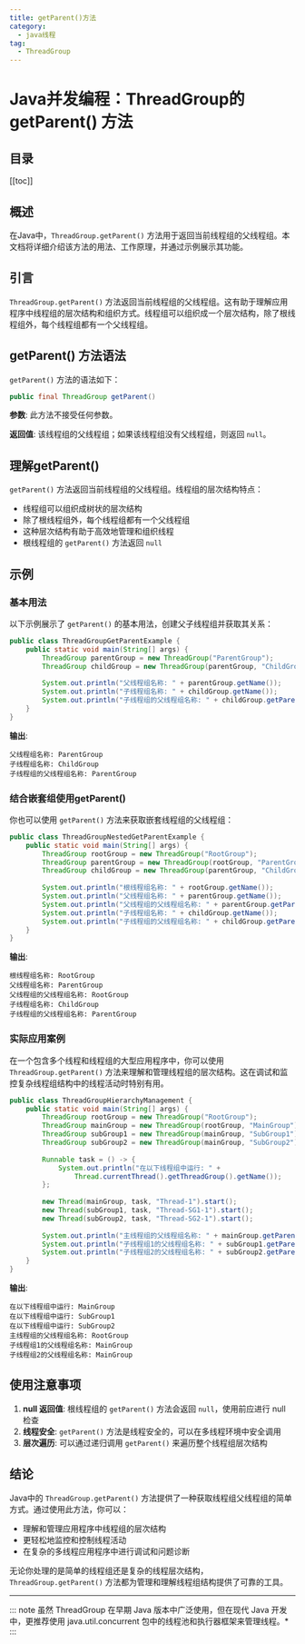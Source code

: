 ```yaml
---
title: getParent()方法
category:
  - java线程
tag:
  - ThreadGroup
---
```


# Java并发编程：ThreadGroup的getParent() 方法

## 目录

[[toc]]

## 概述

在Java中，`ThreadGroup.getParent()` 方法用于返回当前线程组的父线程组。本文档将详细介绍该方法的用法、工作原理，并通过示例展示其功能。



## 引言

`ThreadGroup.getParent()` 方法返回当前线程组的父线程组。这有助于理解应用程序中线程组的层次结构和组织方式。线程组可以组织成一个层次结构，除了根线程组外，每个线程组都有一个父线程组。

## getParent() 方法语法

`getParent()` 方法的语法如下：

```java
public final ThreadGroup getParent()
```

**参数**: 此方法不接受任何参数。

**返回值**: 该线程组的父线程组；如果该线程组没有父线程组，则返回 `null`。

## 理解getParent()

`getParent()` 方法返回当前线程组的父线程组。线程组的层次结构特点：

- 线程组可以组织成树状的层次结构
- 除了根线程组外，每个线程组都有一个父线程组
- 这种层次结构有助于高效地管理和组织线程
- 根线程组的 `getParent()` 方法返回 `null`

## 示例

### 基本用法

以下示例展示了 `getParent()` 的基本用法，创建父子线程组并获取其关系：

```java
public class ThreadGroupGetParentExample {
    public static void main(String[] args) {
        ThreadGroup parentGroup = new ThreadGroup("ParentGroup");
        ThreadGroup childGroup = new ThreadGroup(parentGroup, "ChildGroup");
        
        System.out.println("父线程组名称: " + parentGroup.getName());
        System.out.println("子线程组名称: " + childGroup.getName());
        System.out.println("子线程组的父线程组名称: " + childGroup.getParent().getName());
    }
}
```

**输出**:
```
父线程组名称: ParentGroup
子线程组名称: ChildGroup
子线程组的父线程组名称: ParentGroup
```

### 结合嵌套组使用getParent()

你也可以使用 `getParent()` 方法来获取嵌套线程组的父线程组：

```java
public class ThreadGroupNestedGetParentExample {
    public static void main(String[] args) {
        ThreadGroup rootGroup = new ThreadGroup("RootGroup");
        ThreadGroup parentGroup = new ThreadGroup(rootGroup, "ParentGroup");
        ThreadGroup childGroup = new ThreadGroup(parentGroup, "ChildGroup");
        
        System.out.println("根线程组名称: " + rootGroup.getName());
        System.out.println("父线程组名称: " + parentGroup.getName());
        System.out.println("父线程组的父线程组名称: " + parentGroup.getParent().getName());
        System.out.println("子线程组名称: " + childGroup.getName());
        System.out.println("子线程组的父线程组名称: " + childGroup.getParent().getName());
    }
}
```

**输出**:
```
根线程组名称: RootGroup
父线程组名称: ParentGroup
父线程组的父线程组名称: RootGroup
子线程组名称: ChildGroup
子线程组的父线程组名称: ParentGroup
```

### 实际应用案例

在一个包含多个线程和线程组的大型应用程序中，你可以使用 `ThreadGroup.getParent()` 方法来理解和管理线程组的层次结构。这在调试和监控复杂线程组结构中的线程活动时特别有用。

```java
public class ThreadGroupHierarchyManagement {
    public static void main(String[] args) {
        ThreadGroup rootGroup = new ThreadGroup("RootGroup");
        ThreadGroup mainGroup = new ThreadGroup(rootGroup, "MainGroup");
        ThreadGroup subGroup1 = new ThreadGroup(mainGroup, "SubGroup1");
        ThreadGroup subGroup2 = new ThreadGroup(mainGroup, "SubGroup2");
        
        Runnable task = () -> {
            System.out.println("在以下线程组中运行: " + 
                Thread.currentThread().getThreadGroup().getName());
        };
        
        new Thread(mainGroup, task, "Thread-1").start();
        new Thread(subGroup1, task, "Thread-SG1-1").start();
        new Thread(subGroup2, task, "Thread-SG2-1").start();
        
        System.out.println("主线程组的父线程组名称: " + mainGroup.getParent().getName());
        System.out.println("子线程组1的父线程组名称: " + subGroup1.getParent().getName());
        System.out.println("子线程组2的父线程组名称: " + subGroup2.getParent().getName());
    }
}
```

**输出**:
```
在以下线程组中运行: MainGroup
在以下线程组中运行: SubGroup1
在以下线程组中运行: SubGroup2
主线程组的父线程组名称: RootGroup
子线程组1的父线程组名称: MainGroup
子线程组2的父线程组名称: MainGroup
```

## 使用注意事项

1. **null 返回值**: 根线程组的 `getParent()` 方法会返回 `null`，使用前应进行 null 检查
2. **线程安全**: `getParent()` 方法是线程安全的，可以在多线程环境中安全调用
3. **层次遍历**: 可以通过递归调用 `getParent()` 来遍历整个线程组层次结构

## 结论

Java中的 `ThreadGroup.getParent()` 方法提供了一种获取线程组父线程组的简单方式。通过使用此方法，你可以：

- 理解和管理应用程序中线程组的层次结构
- 更轻松地监控和控制线程活动
- 在复杂的多线程应用程序中进行调试和问题诊断

无论你处理的是简单的线程组还是复杂的线程层次结构，`ThreadGroup.getParent()` 方法都为管理和理解线程组结构提供了可靠的工具。

---

::: note
虽然 ThreadGroup 在早期 Java 版本中广泛使用，但在现代 Java 开发中，更推荐使用 java.util.concurrent 包中的线程池和执行器框架来管理线程。*
:::

